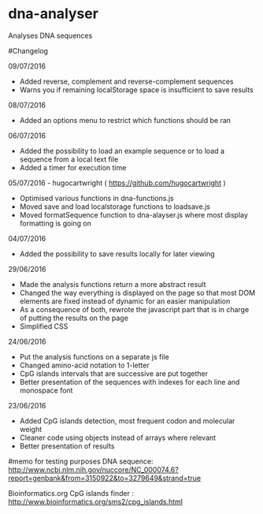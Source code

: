 # dna-analyser
Analyses DNA sequences

#Changelog

09/07/2016
- Added reverse, complement and reverse-complement sequences
- Warns you if remaining localStorage space is insufficient to save results

08/07/2016
- Added an options menu to restrict which functions should be ran

06/07/2016
- Added the possibility to load an example sequence or to load a sequence from a local text file
- Added a timer for execution time

05/07/2016 - hugocartwright ( https://github.com/hugocartwright )
- Optimised various functions in dna-functions.js
- Moved save and load localstorage functions to loadsave.js
- Moved formatSequence function to dna-alayser.js where most display formatting is going on

04/07/2016
- Added the possibility to save results locally for later viewing

29/06/2016
- Made the analysis functions return a more abstract result
- Changed the way everything is displayed on the page so that most DOM elements are fixed instead of dynamic for an easier manipulation
- As a consequence of both, rewrote the javascript part that is in charge of putting the results on the page
- Simplified CSS

24/06/2016
- Put the analysis functions on a separate js file
- Changed amino-acid notation to 1-letter
- CpG islands intervals that are successive are put together
- Better presentation of the sequences with indexes for each line and monospace font

23/06/2016
- Added CpG islands detection, most frequent codon and molecular weight
- Cleaner code using objects instead of arrays where relevant
- Better presentation of results

#memo for testing purposes
DNA sequence: http://www.ncbi.nlm.nih.gov/nuccore/NC_000074.6?report=genbank&from=3150922&to=3279649&strand=true

Bioinformatics.org CpG islands finder : http://www.bioinformatics.org/sms2/cpg_islands.html
